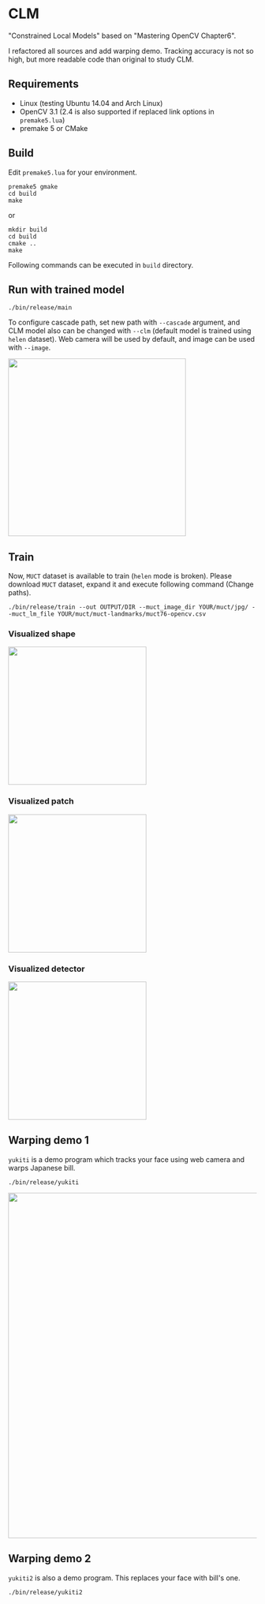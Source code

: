 # CLM #
"Constrained Local Models" based on "Mastering OpenCV Chapter6".

I refactored all sources and add warping demo.
Tracking accuracy is not so high, but more readable code than original to study CLM.

## Requirements ##
* Linux (testing Ubuntu 14.04 and Arch Linux)
* OpenCV 3.1 (2.4 is also supported if replaced link options in `premake5.lua`)
* premake 5 or CMake

## Build ##
Edit `premake5.lua` for your environment.

```
premake5 gmake
cd build
make
```
or
```
mkdir build
cd build
cmake ..
make
```

Following commands can be executed in `build` directory.

## Run with trained model ##
```
./bin/release/main
```

To configure cascade path, set new path with `--cascade` argument,
and CLM model also can be changed with `--clm` (default model is trained using `helen` dataset).
Web camera will be used by default, and image can be used with `--image`.

<img src="https://raw.githubusercontent.com/takiyu/CLM/master/screenshots/main_lena.png" width="360px">

## Train ##
Now, `MUCT` dataset is available to train (`helen` mode is broken).
Please download `MUCT` dataset, expand it and execute following command (Change paths).

```
./bin/release/train --out OUTPUT/DIR --muct_image_dir YOUR/muct/jpg/ --muct_lm_file YOUR/muct/muct-landmarks/muct76-opencv.csv
```

### Visualized shape ###
<img src="https://raw.githubusercontent.com/takiyu/CLM/master/screenshots/train_shape.gif" width="280px">

### Visualized patch ###
<img src="https://raw.githubusercontent.com/takiyu/CLM/master/screenshots/train_patch.png" width="280px">

### Visualized detector ###
<img src="https://raw.githubusercontent.com/takiyu/CLM/master/screenshots/train_detector.png" width="280px">

## Warping demo 1 ##
`yukiti` is a demo program which tracks your face using web camera and warps Japanese bill.

```
./bin/release/yukiti
```

<img src="https://raw.githubusercontent.com/takiyu/CLM/master/screenshots/yukiti.png" width="700px">

## Warping demo 2 ##
`yukiti2` is also a demo program.
This replaces your face with bill's one.

```
./bin/release/yukiti2
```
